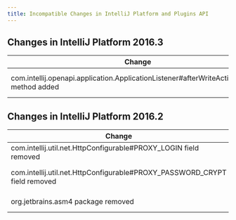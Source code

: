 ```yaml
---
title: Incompatible Changes in IntelliJ Platform and Plugins API
---
```


## Changes in IntelliJ Platform 2016.3

|  Change | How to deal with it |
|---------|---------------------|
| com.intellij.openapi.application.ApplicationListener#afterWriteActionFinished method added | Implement this method or extend com.intellij.openapi.application.ApplicationAdapter class instead of implementing the interface |


## Changes in IntelliJ Platform 2016.2 

|  Change | How to deal with it |
|---------|---------------------|
| com.intellij.util.net.HttpConfigurable#PROXY_LOGIN field removed | Use com.intellij.util.net.HttpConfigurable#getProxyLogin() instead |
| com.intellij.util.net.HttpConfigurable#PROXY_PASSWORD_CRYPT field removed | Use com.intellij.util.net.HttpConfigurable#getPlainProxyPassword() instead |
| org.jetbrains.asm4 package removed | use classes from org.jetbrains.org.objectweb.asm package instead |

